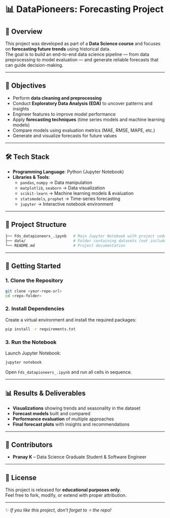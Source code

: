 # 📊 DataPioneers: Forecasting Project

## 📌 Overview
This project was developed as part of a **Data Science course** and focuses on **forecasting future trends** using historical data.  
The goal is to build an end-to-end data science pipeline — from data preprocessing to model evaluation — and generate reliable forecasts that can guide decision-making.

---

## 🎯 Objectives
- Perform **data cleaning and preprocessing**  
- Conduct **Exploratory Data Analysis (EDA)** to uncover patterns and insights  
- Engineer features to improve model performance  
- Apply **forecasting techniques** (time series models and machine learning models)  
- Compare models using evaluation metrics (MAE, RMSE, MAPE, etc.)  
- Generate and visualize forecasts for future values  

---

## 🛠️ Tech Stack
- **Programming Language**: Python (Jupyter Notebook)  
- **Libraries & Tools**:
  - `pandas`, `numpy` → Data manipulation  
  - `matplotlib`, `seaborn` → Data visualization  
  - `scikit-learn` → Machine learning models & evaluation  
  - `statsmodels`, `prophet` → Time-series forecasting  
  - `jupyter` → Interactive notebook environment  

---

## 📂 Project Structure
```bash
├── Fds_datapioneers_.ipynb   # Main Jupyter Notebook with project code
├── data/                     # Folder containing datasets (not included in repo)
└── README.md                 # Project documentation
```

---

## 🚀 Getting Started

### 1. Clone the Repository
```bash
git clone <your-repo-url>
cd <repo-folder>
```

### 2. Install Dependencies
Create a virtual environment and install the required packages:  
```bash
pip install -r requirements.txt
```

### 3. Run the Notebook
Launch Jupyter Notebook:
```bash
jupyter notebook
```
Open `Fds_datapioneers_.ipynb` and run all cells in sequence.  

---

## 📊 Results & Deliverables
- **Visualizations** showing trends and seasonality in the dataset  
- **Forecast models** built and compared  
- **Performance evaluation** of multiple approaches  
- **Final forecast plots** with insights and recommendations  

---

## 👥 Contributors
- **Pranay K** – Data Science Graduate Student & Software Engineer  

---

## 📜 License
This project is released for **educational purposes only**.  
Feel free to fork, modify, or extend with proper attribution.  

---

✨ *If you like this project, don’t forget to ⭐ the repo!*  
